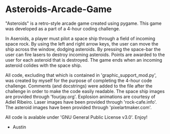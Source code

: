 # Asteroids-Arcade-Game
"Asteroids" is a retro-style arcade game created using pygame. This game was developed as a part of a 4-hour coding challenge. 

In Aseroids, a player must pilot a space ship through a field of incoming space rock. By using the left and right arrow keys, the user can 
move the ship across the window, dodging asteroids. By pressing the space-bar the user can fire lasers to destroy incoming asteroids. 
Points are awarded to the user for each asteroid that is destroyed. The game ends when an incoming asteroid colides with the space ship.

All code, excluding that which is contained in 'graphic_support_mod.py', was created by myself for the purpose of completing the 4-hour 
code challenge. Comments (and docstrings) were added to the file after the challenge in order to make the code easily readable. The space 
ship images are provided through 'fourjay.org'. Explosion animations are courtesy of Adiel Ribeiro. Laser images have been provided 
through 'rock-cafe.info'. The asteroid images have been provided through 'pixelartmaker.com'.

All code is avalable under 'GNU General Public License v3.0'. Enjoy!

- Austin
